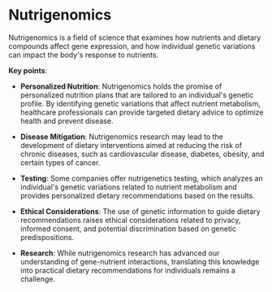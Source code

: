 # Nutrigenomics

Nutrigenomics is a field of science that examines how nutrients and dietary compounds affect gene expression, and how individual genetic variations can impact the body's response to nutrients.

**Key points**:

* **Personalized Nutrition**: Nutrigenomics holds the promise of personalized nutrition plans that are tailored to an individual's genetic profile. By identifying genetic variations that affect nutrient metabolism, healthcare professionals can provide targeted dietary advice to optimize health and prevent disease.

* **Disease Mitigation**: Nutrigenomics research may lead to the development of dietary interventions aimed at reducing the risk of chronic diseases, such as cardiovascular disease, diabetes, obesity, and certain types of cancer.

* **Testing**: Some companies offer nutrigenetics testing, which analyzes an individual's genetic variations related to nutrient metabolism and provides personalized dietary recommendations based on the results.

* **Ethical Considerations**: The use of genetic information to guide dietary recommendations raises ethical considerations related to privacy, informed consent, and potential discrimination based on genetic predispositions.

* **Research**: While nutrigenomics research has advanced our understanding of gene-nutrient interactions, translating this knowledge into practical dietary recommendations for individuals remains a challenge.
